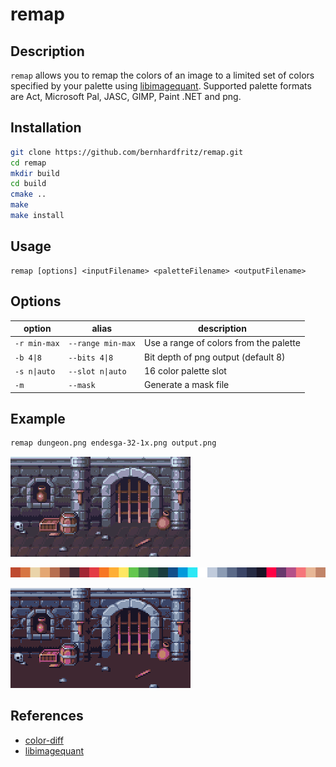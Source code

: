 # remap

## Description

`remap` allows you to remap the colors of an image to a limited set of colors specified by your palette using [libimagequant](https://github.com/lovell/libimagequant). Supported palette formats are Act, Microsoft Pal, JASC, GIMP, Paint .NET and png.

## Installation

```bash
git clone https://github.com/bernhardfritz/remap.git
cd remap
mkdir build
cd build
cmake ..
make
make install
```

## Usage

```
remap [options] <inputFilename> <paletteFilename> <outputFilename>
```

## Options

| option          | alias             | description     |
| --------------- | ----------------- | --------------- |
| `-r min-max`    | `--range min-max` | Use a range of colors from the palette |
| `-b 4\|8`        | `--bits 4\|8`      | Bit depth of png output (default 8) |
| `-s n\|auto`     | `--slot n\|auto`   | 16 color palette slot |
| `-m`            | `--mask`          | Generate a mask file |

## Example

```bash
remap dungeon.png endesga-32-1x.png output.png
```

![dungeon.png](dungeon.png)

![endesga-32-1x.png](endesga-32-32x.png)

![output.png](output.png)

## References

* [color-diff](https://github.com/markusn/color-diff)
* [libimagequant](https://github.com/lovell/libimagequant)